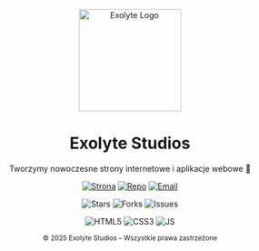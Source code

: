 <p align="center">
  <img src="assets/logo.png?raw=true" width="180" alt="Exolyte Logo">
</p>

<h1 align="center">Exolyte Studios</h1>
<p align="center">Tworzymy nowoczesne strony internetowe i aplikacje webowe 🚀</p>

<p align="center">
  <a href="https://exolyte.pl"><img src="https://img.shields.io/badge/🌐 Strona-Exolyte-blue?style=for-the-badge" alt="Strona"></a>
  <a href="https://github.com/ExolyteStudio/ExolyteWebsite"><img src="https://img.shields.io/badge/📂 Repozytorium-GitHub-black?style=for-the-badge" alt="Repo"></a>
  <a href="mailto:kontakt@exolyte.pl"><img src="https://img.shields.io/badge/📧 Kontakt-mail-red?style=for-the-badge" alt="Email"></a>
</p>

<p align="center">
  <img src="https://img.shields.io/github/stars/ExolyteStudio/ExolyteWebsite?style=for-the-badge&logo=github" alt="Stars">
  <img src="https://img.shields.io/github/forks/ExolyteStudio/ExolyteWebsite?style=for-the-badge&logo=github" alt="Forks">
  <img src="https://img.shields.io/github/issues/ExolyteStudio/ExolyteWebsite?style=for-the-badge&logo=github" alt="Issues">
</p>

<p align="center">
  <img src="https://img.shields.io/badge/HTML5-orange?style=for-the-badge&logo=html5" alt="HTML5">
  <img src="https://img.shields.io/badge/CSS3-blue?style=for-the-badge&logo=css3" alt="CSS3">
  <img src="https://img.shields.io/badge/JavaScript-yellow?style=for-the-badge&logo=javascript" alt="JS">
</p>

<p align="center">
  <sub>© 2025 Exolyte Studios – Wszystkie prawa zastrzeżone</sub>
</p>
